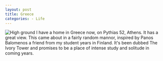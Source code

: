 ```yaml
---
layout: post
title: Greece
categories: - Life
---
```

![High ground](elgreco/img/pythias.jpg)
I have a home in Greece now, on Pythias 52, Athens. It has a great view. This came about in a fairly random mannor, inspired by Panos Balomenos a friend from my student years in Finland. It's been dubbed The Ivory Tower and promises to be a place of intense study and solitude in coming years.
